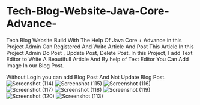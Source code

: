 # Tech-Blog-Website-Java-Core-Advance-
Tech Blog Website Build With The Help Of Java Core + Advance in this Project Admin Can Registered And Write Article And Post This Article 
In this Project Admin Do Post , Update Post, Delete Post. In this Project, I add Text Editor to Write A Beautifull Article And By help of Text Editor You Can Add Image In our Blog Post.

Without Login you can add Blog Post And Not Update Blog Post. ![Screenshot (114)](https://user-images.githubusercontent.com/122892146/213131189-d753e3ee-e3ee-4e86-9889-7d4e52558e3e.png)
![Screenshot (115)](https://user-images.githubusercontent.com/122892146/213131206-254fc776-e810-4721-849c-7b8bf6be63b8.png)
![Screenshot (116)](https://user-images.githubusercontent.com/122892146/213131219-0a705ecf-070a-4fa9-9456-51c74dc7158e.png)
![Screenshot (117)](https://user-images.githubusercontent.com/122892146/213131224-d6136df6-32ae-40cc-9c30-49c3fb98d85e.png)
![Screenshot (118)](https://user-images.githubusercontent.com/122892146/213131228-a28c3ba9-f754-418a-b3af-2399fd03386b.png)
![Screenshot (119)](https://user-images.githubusercontent.com/122892146/213131242-54296ab1-6ba0-46bb-b62f-f71e29218ad4.png)
![Screenshot (120)](https://user-images.githubusercontent.com/122892146/213131247-8b143f21-8f58-4d34-af68-195f3f782253.png)
![Screenshot (113)](https://user-images.githubusercontent.com/122892146/213131248-fadb833c-174b-4b2f-a357-946a8c73903e.png)
